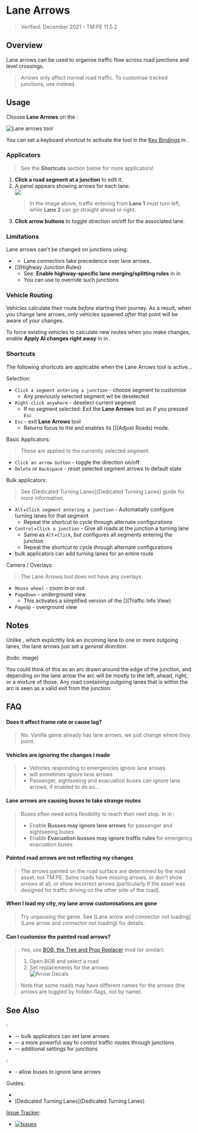 # Lane Arrows

> Verified: December 2021 - TM:PE 11.5.2

## Overview

Lane arrows can be used to organise traffic flow across road junctions and level crossings.

> Arrows only affect normal road traffic. To customise tracked junctions, use [](Lane-Connectors.md) instead.

## Usage

Choose **Lane Arrows** on the [](Toolbar.md):

![Lane arrows tool](https://imgur.com/y9KjHFD.png)

You can set a keyboard shortcut to activate the tool in the [Key Bindings](Keybinds.md) in [](Settings.md).

### Applicators

> See the **Shortcuts** section below for more applicators!

1. **Click a road segment at a junction** to edit it.
2. A panel appears showing arrows for each lane:  
    ![](https://user-images.githubusercontent.com/1386719/146688808-4f8882a7-ba22-4073-9d41-7eca7034c335.png)  
    > In the image above, traffic entering from **Lane 1** must turn left, while **Lane 2** can go straight ahead or right.
3. **Click arrow buttons** to toggle direction on/off for the associated lane.

### Limitations

Lane arrows can't be changed on junctions using:

* [](Lane-Connectors.md)
    * Lane connectors take precedence over lane arrows.
* [](Highway Junction Rules)
    * See: **Enable highway-specific lane merging/splitting rules** in [](Policies.md) in [](Settings.md)
    * You can use [](Lane-Connectors.md) to override such junctions

### Vehicle Routing

Vehicles calculate their route _before_ starting their journey. As a result, when you change lane arrows, only vehicles spawned _after_ that point will be aware of your changes.

To force existing vehicles to calculate new routes when you make changes, enable **Apply AI changes right away** in [](General.md) in [](Settings.md).

### Shortcuts

The following shortcuts are applicable when the Lane Arrows tool is active...

Selection:

* `Click a segment entering a junction` - choose segment to customise
    * Any previously selected segment wil be deselected
* `Right-click anywhere` - deselect current segment
    * If no segment selected: Exit the **Lane Arrows** tool as if you pressed `Esc`
* `Esc` - exit **Lane Arrows** tool
    * Returns focus to the [](Toolbar.md) and enables its [](Adjust Roads) mode.

Basic Applicators:

> These are applied to the currently selected segment.

* `Click an arrow button` - toggle the direction on/off
* `Delete` or `Backspace` - reset selected segment arrows to default state

Bulk applicators:

> See [Dedicated Turning Lanes](Dedicated Turning Lanes) guide for more information.

* `Alt`+`Click segment entering a junction` - Automatially configure turning lanes for that segment
    * Repeat the shortcut to cycle through alternate configurations
* `Control`+`Click a junction` - Give all roads at the junction a turning lane
    * Same as `Alt`+`Click`, but configures all segments entering the junction
    * Repeat the shortcut to cycle through alternate configurations
* [](Priority-Signs.md) bulk applicators can add turning lanes for an entire route

Camera / Overlays:

> The Lane Arrows tool does not have any overlays.

* `Mouse wheel` - zoom in or out
* `PageDown` - underground view
    * This activates a simplified version of the [](Traffic Info View)
* `PageUp` - overground view

## Notes

Unlike [](Lane-Connectors.md), which explictitly link an incoming lane to one or more outgoing lanes, the lane arrows just set a _general direction_.

(todo: image)

You could think of this as an arc drawn around the edge of the junction, and depending on the lane arrow the arc will be mostly to the left, ahead, right, or a mixture of those. Any road containing outgoing lanes that is within the arc is seen as a valid exit from the junction.

## FAQ

#### Does it affect frame rate or cause lag?
> No. Vanilla game already has lane arrows, we just change where they point.

#### Vehicles are ignoring the changes I made
> * Vehicles responding to emergencies ignore lane arrows
> * [](Reckless-Drivers.md) will sometimes ignore lane arrows
> * Passenger, sightseeing and evacuation buses can ignore lane arrows, if enabled to do so...

#### Lane arrows are causing buses to take strange routes
> Buses often need extra flexibility to reach their next stop. In [](Policies.md) in [](Settings.md):
> * Enable **Busses may ignore lane arrows** for passenger and sightseeing buses
> * Enable **Evacuation busses may ignore traffic rules** for emergency evacuation buses

#### Painted road arrows are not reflecting my changes
> The arrows painted on the road surface are determined by the road asset, not TM:PE. Some roads have missing arrows, or don't show arrows at all, or show incorrect arrows (particularly if the asset was designed for traffic driving on the other side of the road).

#### When I load my city, my lane arrow customisations are gone
> Try unpausing the game. See [Lane arrow and connector not loading](Lane arrow and connector not loading) for details.

#### Can I customise the painted road arrows?
> Yes, use [BOB, the Tree and Prop Replacer](https://steamcommunity.com/sharedfiles/filedetails/?id=2197863850) mod (or similar):
> 1. Open BOB and select a road
> 2. Set replacements for the arrows:  
>     ![Arrow Decals](https://user-images.githubusercontent.com/1386719/146689817-030b086a-aa30-4b31-bf7b-c58753009b8e.png)
>  
> Note that some roads may have different names for the arrows (the arrows are toggled by hidden flags, not by name).

## See Also

[](Toolbar.md):

* [](Priority-Signs.md) -- bulk applicators can set lane arrows
* [](Lane-Connectors.md) -- a more powerful way to control traffic routes through junctions
* [](Junction-Restrictions.md) -- additional settings for junctions

[](Settings.md):

* [](Policies.md) - allow buses to ignore lane arrows

Guides:

* [](Nodes,-Segments,-Lanes.md)
* [Dedicated Turning Lanes](Dedicated Turning Lanes)

[Issue Tracker](https://github.com/krzychu124/Cities-Skylines-Traffic-Manager-President-Edition/issues):

* <a href="https://github.com/CitiesSkylinesMods/TMPE/labels/LANE ROUTING"><img alt="Issues" src="https://img.shields.io/github/issues/CitiesSkylinesMods/TMPE/LANE ROUTING?label=LANE ROUTING&logo=github" /></a>